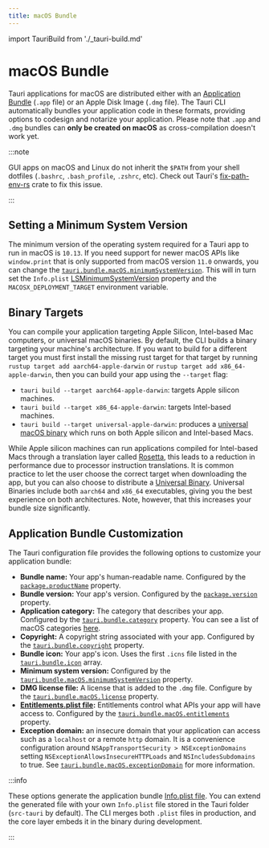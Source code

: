 ```yaml
---
title: macOS Bundle
---
```


import TauriBuild from './\_tauri-build.md'

# macOS Bundle

Tauri applications for macOS are distributed either with an [Application Bundle] (`.app` file) or an Apple Disk Image (`.dmg` file). The Tauri CLI automatically bundles your application code in these formats, providing options to codesign and notarize your application. Please note that `.app` and `.dmg` bundles can **only be created on macOS** as cross-compilation doesn't work yet.

:::note

GUI apps on macOS and Linux do not inherit the `$PATH` from your shell dotfiles (`.bashrc`, `.bash_profile`, `.zshrc`, etc). Check out Tauri's [fix-path-env-rs] crate to fix this issue.

:::

<TauriBuild />

## Setting a Minimum System Version

The minimum version of the operating system required for a Tauri app to run in macOS is `10.13`. If you need support for newer macOS APIs like `window.print` that is only supported from macOS version `11.0` onwards, you can change the [`tauri.bundle.macOS.minimumSystemVersion`]. This will in turn set the `Info.plist` [LSMinimumSystemVersion] property and the `MACOSX_DEPLOYMENT_TARGET` environment variable.

## Binary Targets

You can compile your application targeting Apple Silicon, Intel-based Mac computers, or universal macOS binaries. By default, the CLI builds a binary targeting your machine's architecture. If you want to build for a different target you must first install the missing rust target for that target by running `rustup target add aarch64-apple-darwin` or `rustup target add x86_64-apple-darwin`, then you can build your app using the `--target` flag:

- `tauri build --target aarch64-apple-darwin`: targets Apple silicon machines.
- `tauri build --target x86_64-apple-darwin`: targets Intel-based machines.
- `tauri build --target universal-apple-darwin`: produces a [universal macOS binary] which runs on both Apple silicon and Intel-based Macs.

While Apple silicon machines can run applications compiled for Intel-based Macs through a translation layer called [Rosetta], this leads to a reduction in performance due to processor instruction translations. It is common practice to let the user choose the correct target when downloading the app, but you can also choose to distribute a [Universal Binary][universal macos binary]. Universal Binaries include both `aarch64` and `x86_64` executables, giving you the best experience on both architectures. Note, however, that this increases your bundle size significantly.

## Application Bundle Customization

The Tauri configuration file provides the following options to customize your application bundle:

- **Bundle name:** Your app's human-readable name. Configured by the [`package.productName`] property.
- **Bundle version:** Your app's version. Configured by the [`package.version`] property.
- **Application category:** The category that describes your app. Configured by the [`tauri.bundle.category`] property. You can see a list of macOS categories [here][macos app categories].
- **Copyright:** A copyright string associated with your app. Configured by the [`tauri.bundle.copyright`] property.
- **Bundle icon:** Your app's icon. Uses the first `.icns` file listed in the [`tauri.bundle.icon`] array.
- **Minimum system version:** Configured by the [`tauri.bundle.macOS.minimumSystemVersion`] property.
- **DMG license file:** A license that is added to the `.dmg` file. Configure by the [`tauri.bundle.macOS.license`] property.
- **[Entitlements.plist file]:** Entitlements control what APIs your app will have access to. Configured by the [`tauri.bundle.macOS.entitlements`] property.
- **Exception domain:** an insecure domain that your application can access such as a `localhost` or a remote `http` domain. It is a convenience configuration around `NSAppTransportSecurity > NSExceptionDomains` setting `NSExceptionAllowsInsecureHTTPLoads` and `NSIncludesSubdomains` to true. See [`tauri.bundle.macOS.exceptionDomain`] for more information.

:::info

These options generate the application bundle [Info.plist file]. You can extend the generated file with your own `Info.plist` file stored in the Tauri folder (`src-tauri` by default). The CLI merges both `.plist` files in production, and the core layer embeds it in the binary during development.

:::

[application bundle]: https://developer.apple.com/library/archive/documentation/CoreFoundation/Conceptual/CFBundles/BundleTypes/BundleTypes.html
[`tauri.bundle.macos.minimumsystemversion`]: ../../api/config.md#macconfig.minimumsystemversion
[lsminimumsystemversion]: https://developer.apple.com/documentation/bundleresources/information_property_list/lsminimumsystemversion
[apple silicon macs]: https://support.apple.com/en-us/HT211814
[universal macos binary]: https://developer.apple.com/documentation/apple-silicon/building-a-universal-macos-binary
[rosetta]: https://support.apple.com/en-gb/HT211861
[macos app categories]: https://developer.apple.com/app-store/categories/
[`package.productname`]: ../../api/config.md#packageconfig.productname
[`package.version`]: ../../api/config.md#packageconfig.version
[`tauri.bundle.category`]: ../../api/config.md#bundleconfig.category
[`tauri.bundle.copyright`]: ../../api/config.md#bundleconfig.copyright
[`tauri.bundle.icon`]: ../../api/config.md#bundleconfig.icon
[`tauri.bundle.macos.license`]: ../../api/config.md#bundleconfig.icon
[entitlements.plist file]: https://developer.apple.com/documentation/bundleresources/entitlements
[`tauri.bundle.macos.entitlements`]: ../../api/config.md#macconfig.entitlements
[`tauri.bundle.macos.exceptiondomain`]: ../../api/config.md#macconfig.exceptiondomain
[info.plist file]: https://developer.apple.com/library/archive/documentation/General/Reference/InfoPlistKeyReference/Introduction/Introduction.html
[fix-path-env-rs]: https://github.com/tauri-apps/fix-path-env-rs
